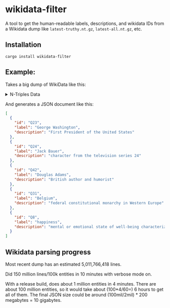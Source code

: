 # wikidata-filter

A tool to get the human-readable labels, descriptions, and wikidata IDs from a Wikidata dump like `latest-truthy.nt.gz`, `latest-all.nt.gz`, etc.

## Installation

```
cargo install wikidata-filter
```

## Example:

Takes a big dump of WikiData like this:

<details>
<summary>N-Triples Data</summary>

```nt
<http://wikiba.se/ontology#Dump> <http://www.w3.org/1999/02/22-rdf-syntax-ns#type> <http://schema.org/Dataset> .
<http://wikiba.se/ontology#Dump> <http://www.w3.org/1999/02/22-rdf-syntax-ns#type> <http://www.w3.org/2002/07/owl#Ontology> .
<http://wikiba.se/ontology#Dump> <http://creativecommons.org/ns#license> <http://creativecommons.org/publicdomain/zero/1.0/> .
<http://wikiba.se/ontology#Dump> <http://schema.org/softwareVersion> "1.0.0" .
<http://wikiba.se/ontology#Dump> <http://schema.org/dateModified> "2019-09-09T23:00:01Z"^^<http://www.w3.org/2001/XMLSchema#dateTime> .
<http://wikiba.se/ontology#Dump> <http://www.w3.org/2002/07/owl#imports> <http://wikiba.se/ontology-1.0.owl> .
<https://www.wikidata.org/wiki/Special:EntityData/Q31> <http://www.w3.org/1999/02/22-rdf-syntax-ns#type> <http://schema.org/Dataset> .
<https://www.wikidata.org/wiki/Special:EntityData/Q31> <http://schema.org/about> <http://www.wikidata.org/entity/Q31> .
<https://www.wikidata.org/wiki/Special:EntityData/Q31> <http://schema.org/version> "1007238018"^^<http://www.w3.org/2001/XMLSchema#integer> .
<https://www.wikidata.org/wiki/Special:EntityData/Q31> <http://schema.org/dateModified> "2019-09-02T21:49:21Z"^^<http://www.w3.org/2001/XMLSchema#dateTime> .
<https://www.wikidata.org/wiki/Special:EntityData/Q31> <http://wikiba.se/ontology#sitelinks> "320"^^<http://www.w3.org/2001/XMLSchema#integer> .
<https://www.wikidata.org/wiki/Special:EntityData/Q31> <http://wikiba.se/ontology#statements> "766"^^<http://www.w3.org/2001/XMLSchema#integer> .
<https://www.wikidata.org/wiki/Special:EntityData/Q31> <http://wikiba.se/ontology#identifiers> "75"^^<http://www.w3.org/2001/XMLSchema#integer> .
<http://www.wikidata.org/entity/Q31> <http://www.w3.org/1999/02/22-rdf-syntax-ns#type> <http://wikiba.se/ontology#Item> .
<https://it.wikivoyage.org/wiki/Belgio> <http://www.w3.org/1999/02/22-rdf-syntax-ns#type> <http://schema.org/Article> .
<https://it.wikivoyage.org/wiki/Belgio> <http://schema.org/about> <http://www.wikidata.org/entity/Q31> .
<https://it.wikivoyage.org/wiki/Belgio> <http://schema.org/inLanguage> "it" .
<https://it.wikivoyage.org/wiki/Belgio> <http://schema.org/isPartOf> <https://it.wikivoyage.org/> .
<https://it.wikivoyage.org/wiki/Belgio> <http://schema.org/name> "Belgio"@it .
<https://it.wikivoyage.org/> <http://wikiba.se/ontology#wikiGroup> "wikivoyage" .
<https://an.wikipedia.org/wiki/Belchica> <http://www.w3.org/1999/02/22-rdf-syntax-ns#type> <http://schema.org/Article> .
<https://an.wikipedia.org/wiki/Belchica> <http://schema.org/about> <http://www.wikidata.org/entity/Q31> .
<https://an.wikipedia.org/wiki/Belchica> <http://schema.org/inLanguage> "an" .
<https://an.wikipedia.org/wiki/Belchica> <http://schema.org/isPartOf> <https://an.wikipedia.org/> .
<https://an.wikipedia.org/wiki/Belchica> <http://schema.org/name> "Belchica"@an .
```

</details>

And generates a JSON document like this:

```json
[
  {
    "id": "Q23",
    "label": "George Washington",
    "description": "First President of the United States"
  },
  {
    "id": "Q24",
    "label": "Jack Bauer",
    "description": "character from the television series 24"
  },
  {
    "id": "Q42",
    "label": "Douglas Adams",
    "description": "British author and humorist"
  },
  {
    "id": "Q31",
    "label": "Belgium",
    "description": "federal constitutional monarchy in Western Europe"
  },
  {
    "id": "Q8",
    "label": "happiness",
    "description": "mental or emotional state of well-being characterized by pleasant emotions"
  }
]
```

## Wikidata parsing progress

Most recent dump has an estimated 5,011,766,418 lines.

Did 150 million lines/100k entities in 10 minutes with verbose mode on.

With a release build, does about 1 million entities in 4 minutes. There are about 100 million entities, so it would take about (100*4/60=) 6 hours to get all of them. The final JSON size could be around (100mil/2mil) * 200 megabytes = 10 gigabytes.